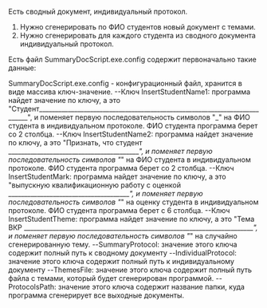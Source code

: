 Есть сводный документ, индивидуальный протокол.
1) Нужно сгенерировать по ФИО студентов новый документ с темами.
2) Нужно сгенерировать для каждого студента из сводного документа индивидуальный протокол.

Есть файл SummaryDocScript.exe.config содержит первоначально такие данные:
    <add key="InsertStudentName1" value="Студент___________________________________________________________________________" />
    <add key="InsertStudentName2" value="Признать, что студент __________________________________________" />
    <add key="InsertStudentMark" value="выпускную квалификационную работу с оценкой _______________________________________" />
    <add key="InsertStudentTheme" value="Тема ВКР _________________________________________________________________________" />
    <add key="SummaryProtocol" value="C:\Users\247434\source\repos\Script\Script\bin\Debug\1.docx" />
    <add key="IndividualProtocol" value="C:\Users\247434\source\repos\Script\Script\bin\Debug\2.docx" />
    <add key="ThemesFile" value="C:\Users\247434\source\repos\Script\Script\bin\Debug\themes.docx" />
    <add key="ProtocolsPath" value="C:\Users\247434\source\repos\Script\Script\bin\Debug\" />

SummaryDocScript.exe.config  - конфигурационный файл, хранится в виде массива ключ-значение.
--Ключ InsertStudentName1: программа найдет значение по ключу, а это "Студент___________________________________________________________________________",
и поменяет первую последовательность символов "_" на ФИО студента в индивидуальном протоколе. ФИО студента программа берет со 2 столбца.
--Ключ InsertStudentName2: программа найдет значение по ключу, а это "Признать, что студент __________________________________________",
и поменяет первую последовательность символов "_" на ФИО студента в индивидуальном протоколе. ФИО студента программа берет со 2 столбца.
--Ключ InsertStudentMark: программа найдет значение по ключу, а это "выпускную квалификационную работу с оценкой _______________________________________",
и поменяет первую последовательность символов "_" на оценку студента в индивидуальном протоколе. ФИО студента программа берет с 6 столбца.
--Ключ InsertStudentTheme: программа найдет значение по ключу, а это "Тема ВКР _________________________________________________________________________",
и поменяет первую последовательность символов "_" на случайно сгенерированную тему.
--SummaryProtocol: значение этого ключа содержит полный путь к сводному документу
--IndividualProtocol: значение этого ключа содержит полный путь к индивидуальному документу
--ThemesFile: значение этого ключа содержит полный путь файла с темами, который будет сгенерирован программой.
--ProtocolsPath: значение этого ключа содержит название папки, куда программа сгенерирует все выходные документы.

